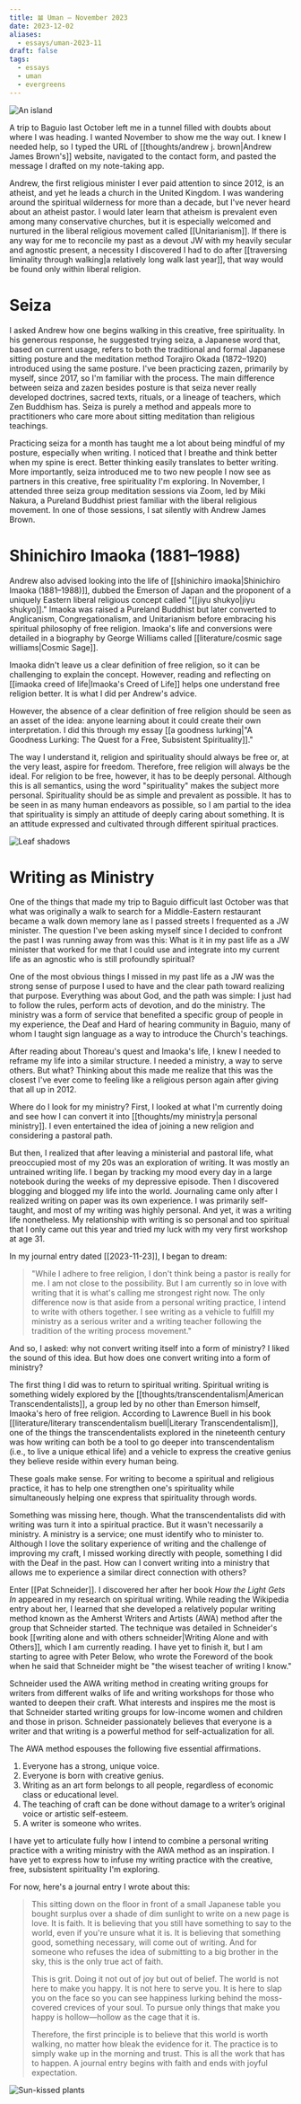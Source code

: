 ```yaml
---
title: 𝌡 Uman — November 2023
date: 2023-12-02
aliases:
  - essays/uman-2023-11
draft: false
tags:
  - essays
  - uman
  - evergreens
---
```

![An island](island.jpg)

A trip to Baguio last October left me in a tunnel filled with doubts about where I was heading. I wanted November to show me the way out. I knew I needed help, so I typed the URL of [[thoughts/andrew j. brown|Andrew James Brown's]] website, navigated to the contact form, and pasted the message I drafted on my note-taking app.

Andrew, the first religious minister I ever paid attention to since 2012, is an atheist, and yet he leads a church in the United Kingdom. I was wandering around the spiritual wilderness for more than a decade, but I've never heard about an atheist pastor. I would later learn that atheism is prevalent even among many conservative churches, but it is especially welcomed and nurtured in the liberal religious movement called [[Unitarianism]]. If there is any way for me to reconcile my past as a devout JW with my heavily secular and agnostic present, a necessity I discovered I had to do after [[traversing liminality through walking|a relatively long walk last year]], that way would be found only within liberal religion.

# Seiza

I asked Andrew how one begins walking in this creative, free spirituality. In his generous response, he suggested trying seiza, a Japanese word that, based on current usage, refers to both the traditional and formal Japanese sitting posture and the meditation method Torajiro Okada (1872–1920) introduced using the same posture. I've been practicing zazen, primarily by myself, since 2017, so I'm familiar with the process. The main difference between seiza and zazen besides posture is that seiza never really developed doctrines, sacred texts, rituals, or a lineage of teachers, which Zen Buddhism has. Seiza is purely a method and appeals more to practitioners who care more about sitting meditation than religious teachings.

Practicing seiza for a month has taught me a lot about being mindful of my posture, especially when writing. I noticed that I breathe and think better when my spine is erect. Better thinking easily translates to better writing. More importantly, seiza introduced me to two new people I now see as partners in this creative, free spirituality I'm exploring. In November, I attended three seiza group meditation sessions via Zoom, led by Miki Nakura, a Pureland Buddhist priest familiar with the liberal religious movement. In one of those sessions, I sat silently with Andrew James Brown.

# Shinichiro Imaoka (1881–1988)

Andrew also advised looking into the life of [[shinichiro imaoka|Shinichiro Imaoka (1881–1988)]], dubbed the Emerson of Japan and the proponent of a uniquely Eastern liberal religious concept called "[[jiyu shukyo|jiyu shukyo]]." Imaoka was raised a Pureland Buddhist but later converted to Anglicanism, Congregationalism, and Unitarianism before embracing his spiritual philosophy of free religion. Imaoka's life and conversions were detailed in a biography by George Williams called [[literature/cosmic sage williams|Cosmic Sage]].

Imaoka didn't leave us a clear definition of free religion, so it can be challenging to explain the concept. However, reading and reflecting on [[imaoka creed of life|Imaoka's Creed of Life]] helps one understand free religion better. It is what I did per Andrew's advice.

However, the absence of a clear definition of free religion should be seen as an asset of the idea: anyone learning about it could create their own interpretation. I did this through my essay [[a goodness lurking|"A Goodness Lurking: The Quest for a Free, Subsistent Spirituality]]." 

The way I understand it, religion and spirituality should always be free or, at the very least, aspire for freedom. Therefore, free religion will always be the ideal. For religion to be free, however, it has to be deeply personal. Although this is all semantics, using the word "spirituality" makes the subject more personal. Spirituality should be as simple and prevalent as possible. It has to be seen in as many human endeavors as possible, so I am partial to the idea that spirituality is simply an attitude of deeply caring about something. It is an attitude expressed and cultivated through different spiritual practices.

![Leaf shadows](leaf-shadows.jpg)

# Writing as Ministry

One of the things that made my trip to Baguio difficult last October was that what was originally a walk to search for a Middle-Eastern restaurant became a walk down memory lane as I passed streets I frequented as a JW minister. The question I've been asking myself since I decided to confront the past I was running away from was this: What is it in my past life as a JW minister that worked for me that I could use and integrate into my current life as an agnostic who is still profoundly spiritual?

One of the most obvious things I missed in my past life as a JW was the strong sense of purpose I used to have and the clear path toward realizing that purpose. Everything was about God, and the path was simple: I just had to follow the rules, perform acts of devotion, and do the ministry. The ministry was a form of service that benefited a specific group of people in my experience, the Deaf and Hard of hearing community in Baguio, many of whom I taught sign language as a way to introduce the Church's teachings.

After reading about Thoreau's quest and Imaoka's life, I knew I needed to reframe my life into a similar structure. I needed a ministry, a way to serve others. But what? Thinking about this made me realize that this was the closest I've ever come to feeling like a religious person again after giving that all up in 2012.

Where do I look for my ministry? First, I looked at what I'm currently doing and see how I can convert it into [[thoughts/my ministry|a personal ministry]]. I even entertained the idea of joining a new religion and considering a pastoral path.

But then, I realized that after leaving a ministerial and pastoral life, what preoccupied most of my 20s was an exploration of writing. It was mostly an untrained writing life. I began by tracking my mood every day in a large notebook during the weeks of my depressive episode. Then I discovered blogging and blogged my life into the world. Journaling came only after I realized writing on paper was its own experience. I was primarily self-taught, and most of my writing was highly personal. And yet, it was a writing life nonetheless. My relationship with writing is so personal and too spiritual that I only came out this year and tried my luck with my very first workshop at age 31.

In my journal entry dated [[2023-11-23]], I began to dream:

>"While I adhere to free religion, I don't think being a pastor is really for me. I am not close to the possibility. But I am currently so in love with writing that it is what's calling me strongest right now. The only difference now is that aside from a personal writing practice, I intend to write with others together. I see writing as a vehicle to fulfill my ministry as a serious writer and a writing teacher following the tradition of the writing process movement."

And so, I asked: why not convert writing itself into a form of ministry? I liked the sound of this idea. But how does one convert writing into a form of ministry?

The first thing I did was to return to spiritual writing. Spiritual writing is something widely explored by the [[thoughts/transcendentalism|American Transcendentalists]], a group led by no other than Emerson himself, Imaoka's hero of free religion. According to Lawrence Buell in his book [[literature/literary transcendentalism buell|Literary Transcendentalism]], one of the things the transcendentalists explored in the nineteenth century was how writing can both be a tool to go deeper into transcendentalism (i.e., to live a unique ethical life) and a vehicle to express the creative genius they believe reside within every human being.

These goals make sense. For writing to become a spiritual and religious practice, it has to help one strengthen one's spirituality while simultaneously helping one express that spirituality through words.

Something was missing here, though. What the transcendentalists did with writing was turn it into a spiritual practice. But it wasn't necessarily a ministry. A ministry is a service; one must identify who to minister to. Although I love the solitary experience of writing and the challenge of improving my craft, I missed working directly with people, something I did with the Deaf in the past. How can I convert writing into a ministry that allows me to experience a similar direct connection with others?

Enter [[Pat Schneider]]. I discovered her after her book *How the Light Gets In* appeared in my research on spiritual writing. While reading the Wikipedia entry about her, I learned that she developed a relatively popular writing method known as the Amherst Writers and Artists (AWA) method after the group that Schneider started. The technique was detailed in Schneider's book [[writing alone and with others schneider|Writing Alone and with Others]], which I am currently reading. I have yet to finish it, but I am starting to agree with Peter Below, who wrote the Foreword of the book when he said that Schneider might be "the wisest teacher of writing I know."

Schneider used the AWA writing method in creating writing groups for writers from different walks of life and writing workshops for those who wanted to deepen their craft. What interests and inspires me the most is that Schneider started writing groups for low-income women and children and those in prison. Schneider passionately believes that everyone is a writer and that writing is a powerful method for self-actualization for all.

The AWA method espouses the following five essential affirmations.

1. Everyone has a strong, unique voice.
2. Everyone is born with creative genius.
3. Writing as an art form belongs to all people, regardless of economic class or educational level.
4. The teaching of craft can be done without damage to a writer’s original voice or artistic self-esteem.
5. A writer is someone who writes.

I have yet to articulate fully how I intend to combine a personal writing practice with a writing ministry with the AWA method as an inspiration. I have yet to express how to infuse my writing practice with the creative, free, subsistent spirituality I'm exploring.

For now, here's a journal entry I wrote about this:

>This sitting down on the floor in front of a small Japanese table you bought surplus over a shade of dim sunlight to write on a new page is love. It is faith. It is believing that you still have something to say to the world, even if you're unsure what it is. It is believing that something good, something necessary, will come out of writing. And for someone who refuses the idea of submitting to a big brother in the sky, this is the only true act of faith.
>
>This is grit. Doing it not out of joy but out of belief. The world is not here to make you happy. It is not here to serve you. It is here to slap you on the face so you can see happiness lurking behind the moss-covered crevices of your soul. To pursue only things that make you happy is hollow—hollow as the cage that it is.
>
>Therefore, the first principle is to believe that this world is worth walking, no matter how bleak the evidence for it. The practice is to simply wake up in the morning and trust. This is all the work that has to happen. A journal entry begins with faith and ends with joyful expectation.

![Sun-kissed plants](sunkissed-plants.jpg)